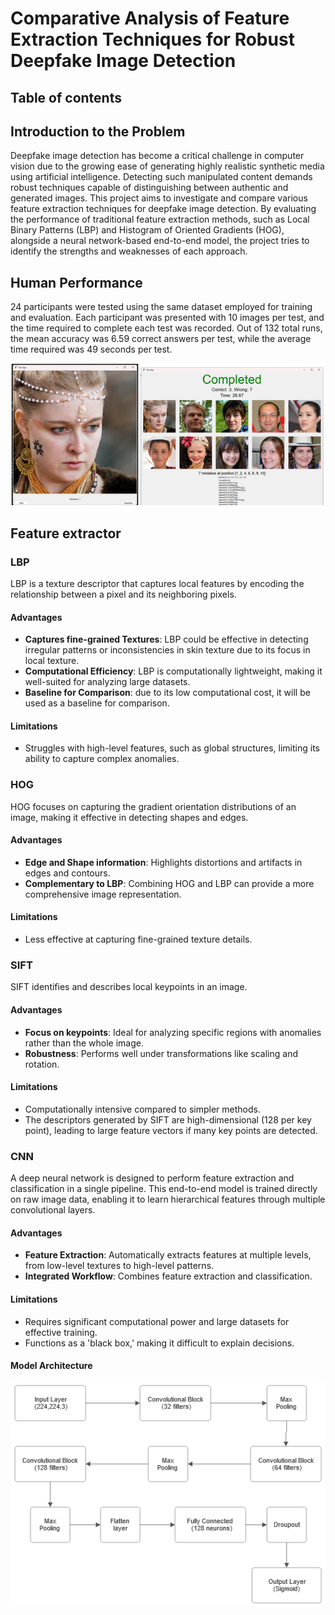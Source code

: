 # Comparative Analysis of Feature Extraction Techniques for Robust Deepfake Image Detection
## Table of contents
## Introduction to the Problem
Deepfake image detection has become a critical challenge in computer vision due to the growing ease of generating highly realistic synthetic media using artificial intelligence. Detecting such manipulated content demands robust techniques capable of distinguishing between authentic and generated images. This project aims to investigate and compare various feature extraction techniques for deepfake image detection. By evaluating the performance of traditional feature extraction methods, such as Local Binary Patterns (LBP) and Histogram of Oriented Gradients (HOG), alongside a neural network-based end-to-end model, the project tries to identify the strengths and weaknesses of each approach.

## Human Performance
24 participants were tested using the same dataset employed for training and evaluation. Each participant was presented with 10 images per test, and the time required to complete each test was recorded.
Out of 132 total runs, the mean accuracy was 6.59 correct answers per test, while the average time required was 49 seconds per test.
<p align="center">
    <img src="https://github.com/VittorioPisapia/ComputerVision-Project/blob/main/images/app1.png" alt="Example Image" style="width:660px;"/>
</p>

## Feature extractor
### LBP
LBP is a texture descriptor that captures local features by encoding the relationship between a pixel and its neighboring pixels.
#### Advantages
- **Captures fine-grained Textures**: LBP could be effective in detecting irregular patterns or inconsistencies in skin texture due to its focus in local texture.
- **Computational Efficiency**: LBP is computationally lightweight, making it well-suited for analyzing large datasets.
- **Baseline for Comparison**: due to its low computational cost, it will be used as a baseline for comparison.
#### Limitations
- Struggles with high-level features, such as global structures, limiting its ability to capture complex anomalies.

### HOG
HOG focuses on capturing the gradient orientation distributions of an image, making it effective in detecting shapes and edges. 
#### Advantages
- **Edge and Shape information**: Highlights distortions and artifacts in edges and contours.
- **Complementary to LBP**: Combining HOG and LBP can provide a more comprehensive image representation.
#### Limitations
- Less effective at capturing fine-grained texture details.

### SIFT
SIFT identifies and describes local keypoints in an image.
#### Advantages
- **Focus on keypoints**: Ideal for analyzing specific regions with anomalies rather than the whole image.
- **Robustness**: Performs well under transformations like scaling and rotation.
#### Limitations
- Computationally intensive compared to simpler methods.
- The descriptors generated by SIFT are high-dimensional (128 per key point), leading to large feature vectors if many key points are detected.

### CNN
A deep neural network is designed to perform feature extraction and classification in a single pipeline. This end-to-end model is trained directly on raw image data, enabling it to learn hierarchical features through multiple convolutional layers.
#### Advantages
- **Feature Extraction**: Automatically extracts features at multiple levels, from low-level textures to high-level patterns.
- **Integrated Workflow**: Combines feature extraction and classification.
#### Limitations
- Requires significant computational power and large datasets for effective training.
- Functions as a 'black box,' making it difficult to explain decisions.
#### Model Architecture
<p align="center">
    <img src="https://github.com/VittorioPisapia/ComputerVision-Project/blob/main/images/CNN_model_architecture.png" alt="Example Image" style="width:660px;"/>
</p>


